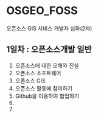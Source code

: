 # OSGEO_FOSS
오픈소스 GIS 서비스 개발자 심화(2차)

## 1일차 : 오픈소스개발 일반
1. 오픈소스에 대한 오해와 진실
2. 오픈소스 소프트웨어
3. 오픈소스 GIS
4. 오픈소스 활동에 참여하기
5. Github을 이용하여 협업하기
6. 
7. 

